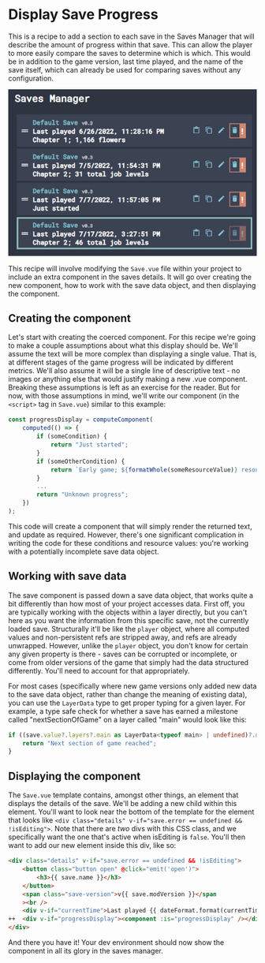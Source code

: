 # Display Save Progress

This is a recipe to add a section to each save in the Saves Manager that will describe the amount of progress within that save. This can allow the player to more easily compare the saves to determine which is which. This would be in addition to the game version, last time played, and the name of the save itself, which can already be used for comparing saves without any configuration.

![save progress display](./save-progress.png)

This recipe will involve modifying the `Save.vue` file within your project to include an extra component in the saves details. It will go over creating the new component, how to work with the save data object, and then displaying the component.

## Creating the component

Let's start with creating the coerced component. For this recipe we're going to make a couple assumptions about what this display should be. We'll assume the text will be more complex than displaying a single value. That is, at different stages of the game progress will be indicated by different metrics. We'll also assume it will be a single line of descriptive text - no images or anything else that would justify making a new .vue component. Breaking these assumptions is left as an exercise for the reader. But for now, with those assumptions in mind, we'll write our component (in the `<script>` tag in `Save.vue`) similar to this example:

```ts
const progressDisplay = computeComponent(
    computed(() => {
    	if (someCondition) {
    		return "Just started";
    	}
    	if (someOtherCondition) {
    		return `Early game; ${formatWhole(someResourceValue)} resource name`;
    	}
    	...
    	return "Unknown progress";
    })
);
```

This code will create a component that will simply render the returned text, and update as required. However, there's one significant complication in writing the code for these conditions and resource values: you're working with a potentially incomplete save data object.

## Working with save data

The save component is passed down a save data object, that works quite a bit differently than how most of your project accesses data. First off, you are typically working with the objects within a layer directly, but you can't here as you want the information from this specific save, not the currently loaded save. Structurally it'll be like the `player` object, where all computed values and non-persistent refs are stripped away, and refs are already unwrapped. However, unlike the `player` object, you don't know for certain any given property is there - saves can be corrupted or incomplete, or come from older versions of the game that simply had the data structured differently. You'll need to account for that appropriately.

For most cases (specifically where new game versions only added new data to the save data object, rather than change the meaning of existing data), you can use the `LayerData` type to get proper typing for a given layer. For example, a type safe check for whether a save has earned a milestone called "nextSectionOfGame" on a layer called "main" would look like this:

```ts
if ((save.value?.layers?.main as LayerData<typeof main> | undefined)?.nextSectionOfGame.earned ?? false) {
	return "Next section of game reached";
}
```

## Displaying the component

The `Save.vue` template contains, amongst other things, an element that displays the details of the save. We'll be adding a new child within this element. You'll want to look near the bottom of the template for the element that looks like `<div class="details" v-if="save.error == undefined && !isEditing">`. Note that there are _two_ divs with this CSS class, and we specifically want the one that's active when isEditing is `false`. You'll then want to add our new element inside this div, like so:

```html
<div class="details" v-if="save.error == undefined && !isEditing">
    <button class="button open" @click="emit('open')">
        <h3>{{ save.name }}</h3>
    </button>
    <span class="save-version">v{{ save.modVersion }}</span
    ><br />
    <div v-if="currentTime">Last played {{ dateFormat.format(currentTime) }}</div>
++  <div v-if="progressDisplay"><component :is="progressDisplay" /></div>
</div>
```

And there you have it! Your dev environment should now show the component in all its glory in the saves manager.
